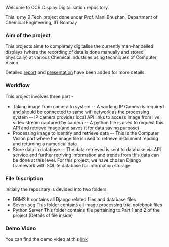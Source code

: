 Welcome to OCR Display Digitalisation repository.

This is my B.Tech project done under Prof. Mani Bhushan, Department of Chemical Engineering, IIT Bombay

### Aim of the project

This projects aims to completely digitalise the currently man-handelled displays (where the recording of data is done manually and stored physically) at various Chemical Industries using techniques of Computer Vision. 

Detailed [report]([Report.pdf](https://drive.google.com/file/d/1oS--QOayo_Hcb-_ygDwRSJEnoWy-9lkg/view?usp=sharing)) and [presentation]([Presentation.pdf](https://drive.google.com/file/d/15a3tnFkzn1EEt_dlt4NlLaUw2Xu_V9VF/view?usp=sharing)) have been added for more details.

### Workflow

This project involves three part - 
- Taking image from camera to system
-- A working IP Camera is required and should be connected to same wifi network as the processing system
-- IP camera provides local API links to access image from live video stream captured by camera
-- A python file is used to request this API and retrieve image(and saves it for data saving purpose)
- Processing image to identify and retrieve data
-- This is the Computer Vision part where the image file is used to retrieve instrument reading and returning a numerical data
- Store data in database
-- The data retrieved is sent to database via API service and further retriving information and trends from this data can be done at this level. For this project, we have chosen Django framework with SQLite database for information storage

### File Discription

Initially the repositary is devided into two folders
- DBMS
It contains all Django related files and database files
- Seven-seg
This folder contains all image processing trial notebook files
- Python Server
This folder contains file pertaining to Part 1 and 2 of the project (Details of file inside)

### Demo Video
You can find the demo video at this [link](https://drive.google.com/drive/folders/1uaRYC8d0V4uPPeJUpU6bN3yIZhUFDA6v?usp=sharing)
